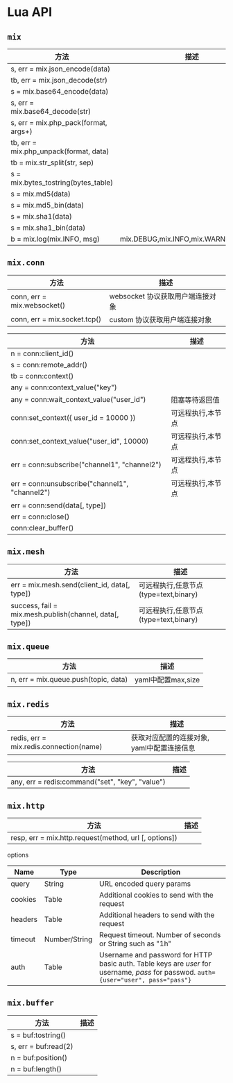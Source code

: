 # Lua API

## `mix`

| 方法                                       | 描述                                    |
|------------------------------------------|---------------------------------------|
| s, err = mix.json_encode(data)           |                                       |
| tb, err = mix.json_decode(str)           |                                       |
| s = mix.base64_encode(data)              |                                       |
| s, err = mix.base64_decode(str)          |                                       |
| s, err = mix.php_pack(format, args+)     |                                       |
| tb, err = mix.php_unpack(format, data)   |                                       |
| tb = mix.str_split(str, sep)             |                                       |
| s = mix.bytes_tostring(bytes_table)      |                                       |
| s = mix.md5(data)                        |                                       |
| s = mix.md5_bin(data)                    |                                       |
| s = mix.sha1(data)                       |                                       |
| s = mix.sha1_bin(data)                   |                                       |
| b = mix.log(mix.INFO, msg)               | mix.DEBUG,mix.INFO,mix.WARN,mix.ERROR |

## `mix.conn`

| 方法                           | 描述                    |
|------------------------------|-----------------------|
| conn, err = mix.websocket()  | websocket 协议获取用户端连接对象 |
| conn, err = mix.socket.tcp() | custom 协议获取用户端连接对象    |

| 方法                                             | 描述        |
|------------------------------------------------|-----------|
| n = conn:client_id()                           |           |
| s = conn:remote_addr()                         |           |
| tb = conn:context()                            |           |
| any = conn:context_value("key")                |           |
| any = conn:wait_context_value("user_id")       | 阻塞等待返回值   |
| conn:set_context({ user_id = 10000 })          | 可远程执行,本节点 |
| conn:set_context_value("user_id", 10000)       | 可远程执行,本节点 |
| err = conn:subscribe("channel1", "channel2")   | 可远程执行,本节点 |
| err = conn:unsubscribe("channel1", "channel2") | 可远程执行,本节点 |
| err = conn:send(data[, type])                  |           |
| err = conn:close()                             |           |
| conn:clear_buffer()                            |           |

## `mix.mesh`

| 方法                                                    | 描述                          |
|-------------------------------------------------------|-----------------------------|
| err = mix.mesh.send(client_id, data[, type])          | 可远程执行,任意节点 (type=text,binary) |
| success, fail = mix.mesh.publish(channel, data[, type]) | 可远程执行,任意节点 (type=text,binary) |

## `mix.queue`

| 方法                                   | 描述                                    |
|--------------------------------------|---------------------------------------|
| n, err = mix.queue.push(topic, data) | yaml中配置max,size                       |

## `mix.redis`

| 方法                                      | 描述                       |
|-----------------------------------------|--------------------------|
| redis, err = mix.redis.connection(name) | 获取对应配置的连接对象, yaml中配置连接信息 |

| 方法                                              | 描述           |
|-------------------------------------------------|--------------|
| any, err = redis:command("set", "key", "value") |              |

## `mix.http`

| 方法                                                    | 描述  |
|-------------------------------------------------------|-----|
| resp, err = mix.http.request(method, url [, options]) |     |

options

| Name    | Type          | Description                                                                                                                          |
|---------|---------------|--------------------------------------------------------------------------------------------------------------------------------------|
| query   | String        | URL encoded query params                                                                                                             |
| cookies | Table         | Additional cookies to send with the request                                                                                          |
| headers | Table         | Additional headers to send with the request                                                                                          |
| timeout | Number/String | Request timeout. Number of seconds or String such as "1h"                                                                            |
| auth    | Table         | Username and password for HTTP basic auth. Table keys are *user* for username, *pass* for passwod. `auth={user="user", pass="pass"}` |

## `mix.buffer`

| 方法                   | 描述  |
|----------------------|-----|
| s = buf:tostring()   |     |
| s, err = buf:read(2) |     |
| n = buf:position()   |     |
| n = buf:length()     |     |
